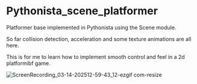 # Pythonista_scene_platformer
Platformer base implemented in Pythonista 
using the Scene module.

So far collision detection, acceleration 
and some texture animations are all here. 

This is for me to learn how to implement
smooth control and feel in a 2d platformibf
game. 

![ScreenRecording_03-14-202512-59-43_12-ezgif com-resize](https://github.com/user-attachments/assets/c51f9e31-e7bb-4dbc-9228-94a846f6a805)
